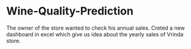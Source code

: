 # Wine-Quality-Prediction
The owner of the store wanted to check his annual sales. Creted a new dashboard in excel which give us idea about the yearly sales of Vrinda store. 
